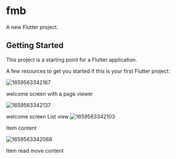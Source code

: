 # fmb

A new Flutter project.

## Getting Started

This project is a starting point for a Flutter application.

A few resources to get you started if this is your first Flutter project:

![1659563342167](https://user-images.githubusercontent.com/67690156/182718859-056b045c-16bc-48de-96d0-aa345205e31b.jpg)

welcome screen with a page viewer

![1659563342137](https://user-images.githubusercontent.com/67690156/182718889-fe451449-506d-4605-bc90-7836197088c1.jpg)


welcome screen List view
![1659563342103](https://user-images.githubusercontent.com/67690156/182718911-b797119f-6303-43c2-8a7e-552ad957e077.jpg)

Item content

![1659563342068](https://user-images.githubusercontent.com/67690156/182718919-7f0a8cca-1756-4e8f-8627-f28fd85a69e7.jpg)

Item read move content
